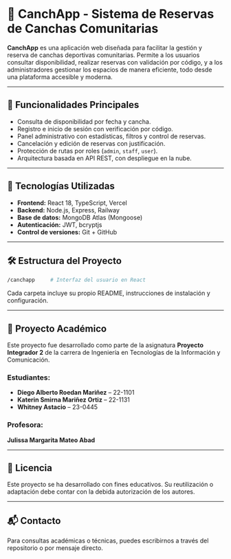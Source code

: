 # 🏀 CanchApp - Sistema de Reservas de Canchas Comunitarias

**CanchApp** es una aplicación web diseñada para facilitar la gestión y reserva de canchas deportivas comunitarias. Permite a los usuarios consultar disponibilidad, realizar reservas con validación por código, y a los administradores gestionar los espacios de manera eficiente, todo desde una plataforma accesible y moderna.

---

## 🚀 Funcionalidades Principales

- Consulta de disponibilidad por fecha y cancha.
- Registro e inicio de sesión con verificación por código.
- Panel administrativo con estadísticas, filtros y control de reservas.
- Cancelación y edición de reservas con justificación.
- Protección de rutas por roles (`admin`, `staff`, `user`).
- Arquitectura basada en API REST, con despliegue en la nube.

---

## 🧱 Tecnologías Utilizadas

- **Frontend:** React 18, TypeScript, Vercel
- **Backend:** Node.js, Express, Railway
- **Base de datos:** MongoDB Atlas (Mongoose)
- **Autenticación:** JWT, bcryptjs
- **Control de versiones:** Git + GitHub

---

## 🛠 Estructura del Proyecto

```bash
/canchapp     # Interfaz del usuario en React

```

Cada carpeta incluye su propio README, instrucciones de instalación y configuración.

---

## 📘 Proyecto Académico

Este proyecto fue desarrollado como parte de la asignatura **Proyecto Integrador 2** de la carrera de Ingeniería en Tecnologías de la Información y Comunicación.

### Estudiantes:
- **Diego Alberto Roedan Mariñez** – 22-1101  
- **Katerin Smirna Mariñez Ortiz** – 22-1131  
- **Whitney Astacio** – 23-0445

### Profesora:
**Julissa Margarita Mateo Abad**

---

## 📄 Licencia

Este proyecto se ha desarrollado con fines educativos. Su reutilización o adaptación debe contar con la debida autorización de los autores.

---

## 📬 Contacto

Para consultas académicas o técnicas, puedes escribirnos a través del repositorio o por mensaje directo.
